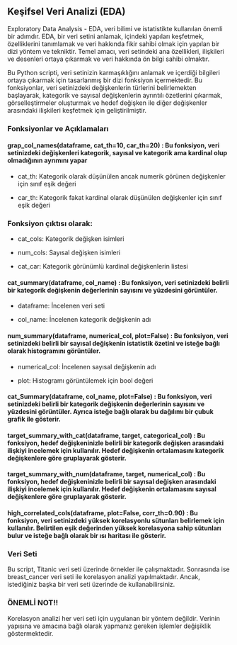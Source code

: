 ## Keşifsel Veri Analizi (EDA)
Exploratory Data Analysis - EDA, veri bilimi ve istatistikte kullanılan önemli bir adımdır. EDA, bir veri setini anlamak, içindeki yapıları keşfetmek, özelliklerini tanımlamak ve veri hakkında fikir sahibi olmak için yapılan bir dizi yöntem ve tekniktir. Temel amacı, veri setindeki ana özellikleri, ilişkileri ve desenleri ortaya çıkarmak ve veri hakkında ön bilgi sahibi olmaktır.

Bu Python scripti, veri setinizin karmaşıklığını anlamak ve içerdiği bilgileri ortaya çıkarmak için tasarlanmış bir dizi fonksiyon içermektedir. Bu fonksiyonlar, veri setinizdeki değişkenlerin türlerini belirlemekten başlayarak, kategorik ve sayısal değişkenlerin ayrıntılı özetlerini çıkarmak, görselleştirmeler oluşturmak ve hedef değişken ile diğer değişkenler arasındaki ilişkileri keşfetmek için geliştirilmiştir.

### Fonksiyonlar ve Açıklamaları
#### grap_col_names(dataframe, cat_th=10, car_th=20) : Bu fonksiyon, veri setinizdeki değişkenleri kategorik, sayısal ve kategorik ama kardinal olup olmadığının ayrımını yapar

- cat_th: Kategorik olarak düşünülen ancak numerik görünen değişkenler için sınıf eşik değeri

- car_th: Kategorik fakat kardinal olarak düşünülen değişkenler için sınıf eşik değeri

### Fonksiyon çıktısı olarak:

- cat_cols: Kategorik değişken isimleri

- num_cols: Sayısal değişken isimleri

- cat_car: Kategorik görünümlü kardinal değişkenlerin listesi

#### cat_summary(dataframe, col_name) : Bu fonksiyon, veri setinizdeki belirli bir kategorik değişkenin değerlerinin sayısını ve yüzdesini görüntüler.

- dataframe: İncelenen veri seti

- col_name: İncelenen kategorik değişkenin adı

#### num_summary(dataframe, numerical_col, plot=False) : Bu fonksiyon, veri setinizdeki belirli bir sayısal değişkenin istatistik özetini ve isteğe bağlı olarak histogramını görüntüler.

- numerical_col: İncelenen sayısal değişkenin adı
  
- plot: Histogramı görüntülemek için bool değeri
  
#### cat_Summary(dataframe, col_name, plot=False) : Bu fonksiyon, veri setinizdeki belirli bir kategorik değişkenin değerlerinin sayısını ve yüzdesini görüntüler. Ayrıca isteğe bağlı olarak bu dağılımı bir çubuk grafik ile gösterir.

#### target_summary_with_cat(dataframe, target, categorical_col) : Bu fonksiyon, hedef değişkeninizle belirli bir kategorik değişken arasındaki ilişkiyi incelemek için kullanılır. Hedef değişkenin ortalamasını kategorik değişkenlere göre gruplayarak gösterir.

#### target_summary_with_num(dataframe, target, numerical_col) : Bu fonksiyon, hedef değişkeninizle belirli bir sayısal değişken arasındaki ilişkiyi incelemek için kullanılır. Hedef değişkenin ortalamasını sayısal değişkenlere göre gruplayarak gösterir.

#### high_correlated_cols(dataframe, plot=False, corr_th=0.90) : Bu fonksiyon, veri setinizdeki yüksek korelasyonlu sütunları belirlemek için kullanılır. Belirtilen eşik değerinden yüksek korelasyona sahip sütunları bulur ve isteğe bağlı olarak bir ısı haritası ile gösterir.


### Veri Seti
Bu script, Titanic veri seti üzerinde örnekler ile çalışmaktadır. Sonrasında ise breast_cancer veri seti ile korelasyon analizi yapılmaktadır. Ancak, istediğiniz başka bir veri seti üzerinde de kullanabilirsiniz.

### ÖNEMLİ NOT!!
Korelasyon analizi her veri seti için uygulanan bir yöntem değildir. Verinin yapısına ve amacına bağlı olarak yapmanız gereken işlemler değişiklik göstermektedir. 
